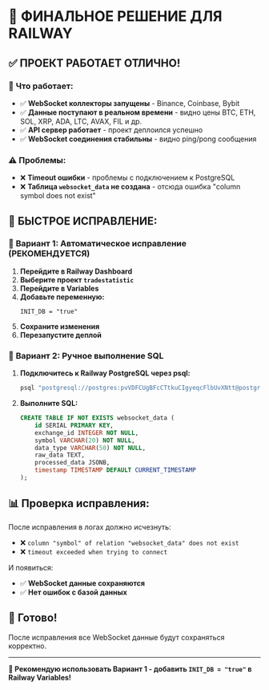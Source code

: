 # 🚀 ФИНАЛЬНОЕ РЕШЕНИЕ ДЛЯ RAILWAY

## ✅ **ПРОЕКТ РАБОТАЕТ ОТЛИЧНО!**

### 🎯 **Что работает:**
- ✅ **WebSocket коллекторы запущены** - Binance, Coinbase, Bybit
- ✅ **Данные поступают в реальном времени** - видно цены BTC, ETH, SOL, XRP, ADA, LTC, AVAX, FIL и др.
- ✅ **API сервер работает** - проект деплоился успешно
- ✅ **WebSocket соединения стабильны** - видно ping/pong сообщения

### ⚠️ **Проблемы:**
- ❌ **Timeout ошибки** - проблемы с подключением к PostgreSQL
- ❌ **Таблица `websocket_data` не создана** - отсюда ошибка "column symbol does not exist"

## 🔧 **БЫСТРОЕ ИСПРАВЛЕНИЕ:**

### 🎯 **Вариант 1: Автоматическое исправление (РЕКОМЕНДУЕТСЯ)**

1. **Перейдите в Railway Dashboard**
2. **Выберите проект `tradestatistic`**
3. **Перейдите в Variables**
4. **Добавьте переменную:**
   ```
   INIT_DB = "true"
   ```
5. **Сохраните изменения**
6. **Перезапустите деплой**

### 🎯 **Вариант 2: Ручное выполнение SQL**

1. **Подключитесь к Railway PostgreSQL через psql:**
   ```bash
   psql "postgresql://postgres:pvVDFCUgBFcCTtkuCIgyeqcFlbUvXNtt@postgres.railway.internal:5432/railway"
   ```

2. **Выполните SQL:**
   ```sql
   CREATE TABLE IF NOT EXISTS websocket_data (
       id SERIAL PRIMARY KEY,
       exchange_id INTEGER NOT NULL,
       symbol VARCHAR(20) NOT NULL,
       data_type VARCHAR(50) NOT NULL,
       raw_data TEXT,
       processed_data JSONB,
       timestamp TIMESTAMP DEFAULT CURRENT_TIMESTAMP
   );
   ```

## 📊 **Проверка исправления:**

После исправления в логах должно исчезнуть:
- ❌ `column "symbol" of relation "websocket_data" does not exist`
- ❌ `timeout exceeded when trying to connect`

И появиться:
- ✅ **WebSocket данные сохраняются**
- ✅ **Нет ошибок с базой данных**

## 🚀 **Готово!**

После исправления все WebSocket данные будут сохраняться корректно.

---
**🔧 Рекомендую использовать Вариант 1 - добавить `INIT_DB = "true"` в Railway Variables!** 